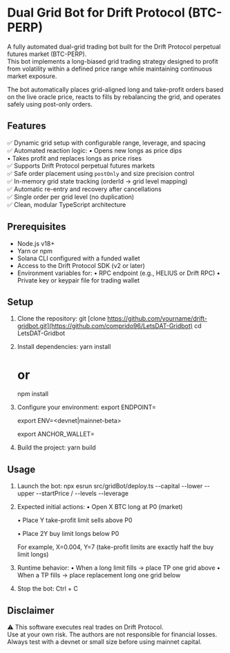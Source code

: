 # Dual Grid Bot for Drift Protocol (BTC-PERP)

A fully automated dual-grid trading bot built for the Drift Protocol perpetual futures market (BTC-PERP).  
This bot implements a long-biased grid trading strategy designed to profit from volatility within a defined price range while maintaining continuous market exposure.

The bot automatically places grid-aligned long and take-profit orders based on the live oracle price, reacts to fills by rebalancing the grid, and operates safely using post-only orders.

## Features

✅ Dynamic grid setup with configurable range, leverage, and spacing  
✅ Automated reaction logic:
   • Opens new longs as price dips  
   • Takes profit and replaces longs as price rises  
✅ Supports Drift Protocol perpetual futures markets  
✅ Safe order placement using `postOnly` and size precision control  
✅ In-memory grid state tracking (orderId → grid level mapping)  
✅ Automatic re-entry and recovery after cancellations  
✅ Single order per grid level (no duplication)  
✅ Clean, modular TypeScript architecture

## Prerequisites

- Node.js v18+  
- Yarn or npm  
- Solana CLI configured with a funded wallet  
- Access to the Drift Protocol SDK (v2 or later)
- Environment variables for:
  • RPC endpoint (e.g., HELIUS or Drift RPC)
  • Private key or keypair file for trading wallet

## Setup

1. Clone the repository:
   git [clone https://github.com/yourname/drift-gridbot.git](https://github.com/comprido96/LetsDAT-Gridbot)
   cd LetsDAT-Gridbot

2. Install dependencies:
   yarn install
   # or
   npm install

3. Configure your environment:
   export ENDPOINT=<your-rpc-url>

   export ENV=<devnet|mainnet-beta>

   export ANCHOR_WALLET=<path-to-your-wallet-json-keypair>

4. Build the project:
   yarn build

## Usage

1. Launch the bot:
   npx esrun src/gridBot/deploy.ts --capital <btc-amount> --lower <lower-bound-price> --upper <upper-bound-price> --startPrice <center-price> /
     --levels <number-of-grid-levels> --leverage <trading-leverage>

3. Expected initial actions:
   • Open X BTC long at P0 (market)

   • Place Y take-profit limit sells above P0

   • Place 2Y buy limit longs below P0

   For example, X=0.004, Y=7 (take-profit limits are exactly half the buy limit longs)

5. Runtime behavior:
   • When a long limit fills → place TP one grid above
   • When a TP fills → place replacement long one grid below

6. Stop the bot:
   Ctrl + C

## Disclaimer

⚠️ This software executes real trades on Drift Protocol.  
Use at your own risk. The authors are not responsible for financial losses.  
Always test with a devnet or small size before using mainnet capital.
